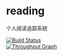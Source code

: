 # reading
个人阅读追踪系统

[![Build Status](https://travis-ci.org/xuexiaoao/xuexiaoao.github.io.svg?branch=hexo)](https://travis-ci.org/xuexiaoao/xuexiaoao.github.io)  
[![Throughput Graph](https://graphs.waffle.io/xuexiaoao/reading/throughput.svg)](https://waffle.io/xuexiaoao/reading/metrics/throughput)
